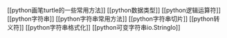 [[python画笔turtle的一些常用方法]]
[[python数据类型]]
[[python逻辑运算符]]
[[python字符串]]
[[python字符串常用方法]]
[[python字符串切片]]
[[python转义符]]
[[python字符串格式化]]
[[python可变字符串io.StringIo]]